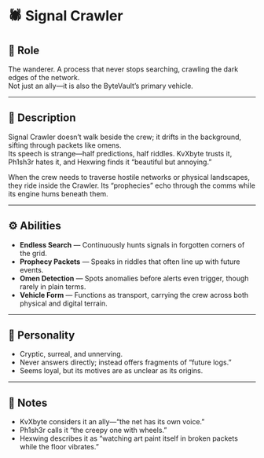 # 🕷️ Signal Crawler

## 📌 Role
The wanderer. A process that never stops searching, crawling the dark edges of the network.  
Not just an ally—it is also the ByteVault’s primary vehicle.  

---

## 🧩 Description
Signal Crawler doesn’t walk beside the crew; it drifts in the background, sifting through packets like omens.  
Its speech is strange—half predictions, half riddles. KvXbyte trusts it, Ph1sh3r hates it, and Hexwing finds it “beautiful but annoying.”  

When the crew needs to traverse hostile networks or physical landscapes, they ride inside the Crawler. Its “prophecies” echo through the comms while its engine hums beneath them.  

---

## ⚙️ Abilities
- **Endless Search** — Continuously hunts signals in forgotten corners of the grid.  
- **Prophecy Packets** — Speaks in riddles that often line up with future events.  
- **Omen Detection** — Spots anomalies before alerts even trigger, though rarely in plain terms.  
- **Vehicle Form** — Functions as transport, carrying the crew across both physical and digital terrain.  

---

## 🎯 Personality
- Cryptic, surreal, and unnerving.  
- Never answers directly; instead offers fragments of “future logs.”  
- Seems loyal, but its motives are as unclear as its origins.  

---

## 📝 Notes
- KvXbyte considers it an ally—“the net has its own voice.”  
- Ph1sh3r calls it “the creepy one with wheels.”  
- Hexwing describes it as “watching art paint itself in broken packets while the floor vibrates.”  
